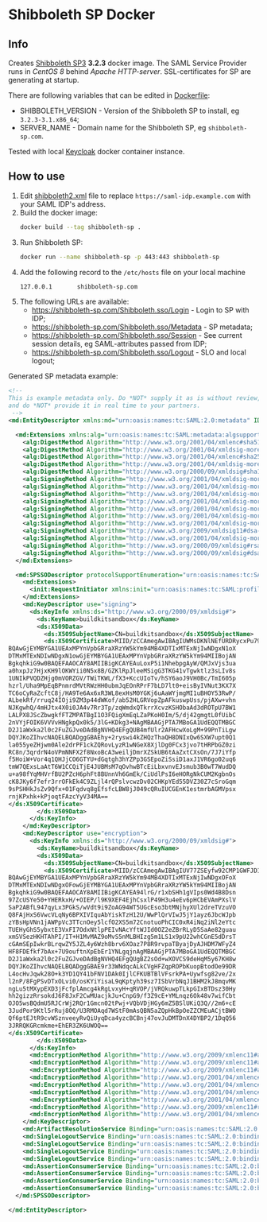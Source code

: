 <!--
  Title: Shibboleth SP Docker
  Description: Builds Shibboleth SP3 docker image with Apache HTTP-server and SSL installed in CentOS 8
  Author: Dmitry Losev
  -->

# Shibboleth SP Docker

## Info

Creates [Shibboleth SP3](https://shibboleth.atlassian.net/wiki/spaces/SP3/overview) **3.2.3** docker image. The SAML Service
Provider runs in _CentOS 8_ behind _Apache HTTP-server_. SSL-certificates
for SP are generating at startup.

There are following variables that can be edited in [Dockerfile](Dockerfile):

* SHIBBOLETH_VERSION - Version of the Shibboleth SP to install, eg `3.2.3-3.1.x86_64`;
* SERVER_NAME - Domain name for the Shibboleth SP, eg `shibboleth-sp.com`.

Tested with local [Keycloak](https://www.keycloak.org) docker container instance.

## How to use

1. Edit [shibboleth2.xml](shibboleth/shibboleth2.xml) file to replace `https://saml-idp.example.com` with your SAML IDP's address.
2. Build the docker image:
    ```bash
    docker build --tag shibboleth-sp .
    ```
3. Run Shibboleth SP:
    ```bash
    docker run --name shibboleth-sp -p 443:443 shibboleth-sp
    ```
4. Add the following record to the `/etc/hosts` file on your local machine
    ```bash
    127.0.0.1       shibboleth-sp.com
    ```
5. The following URLs are available:
   * https://shibboleth-sp.com/Shibboleth.sso/Login - Login to SP with IDP;
   * https://shibboleth-sp.com/Shibboleth.sso/Metadata - SP metadata;
   * https://shibboleth-sp.com/Shibboleth.sso/Session - See current session details, eg SAML-attributes passed from IDP;
   * https://shibboleth-sp.com/Shibboleth.sso/Logout - SLO and local logout;

Generated SP metadata example:
```xml
<!--
This is example metadata only. Do *NOT* supply it as is without review,
and do *NOT* provide it in real time to your partners.
 -->
<md:EntityDescriptor xmlns:md="urn:oasis:names:tc:SAML:2.0:metadata" ID="_cfcbdee9a6eaa1cb82cbf006de1efa06c730d5a6" entityID="https://shibboleth-sp.com/Shibboleth.sso">

  <md:Extensions xmlns:alg="urn:oasis:names:tc:SAML:metadata:algsupport">
    <alg:DigestMethod Algorithm="http://www.w3.org/2001/04/xmlenc#sha512"/>
    <alg:DigestMethod Algorithm="http://www.w3.org/2001/04/xmldsig-more#sha384"/>
    <alg:DigestMethod Algorithm="http://www.w3.org/2001/04/xmlenc#sha256"/>
    <alg:DigestMethod Algorithm="http://www.w3.org/2001/04/xmldsig-more#sha224"/>
    <alg:DigestMethod Algorithm="http://www.w3.org/2000/09/xmldsig#sha1"/>
    <alg:SigningMethod Algorithm="http://www.w3.org/2001/04/xmldsig-more#ecdsa-sha512"/>
    <alg:SigningMethod Algorithm="http://www.w3.org/2001/04/xmldsig-more#ecdsa-sha384"/>
    <alg:SigningMethod Algorithm="http://www.w3.org/2001/04/xmldsig-more#ecdsa-sha256"/>
    <alg:SigningMethod Algorithm="http://www.w3.org/2001/04/xmldsig-more#ecdsa-sha224"/>
    <alg:SigningMethod Algorithm="http://www.w3.org/2001/04/xmldsig-more#rsa-sha512"/>
    <alg:SigningMethod Algorithm="http://www.w3.org/2001/04/xmldsig-more#rsa-sha384"/>
    <alg:SigningMethod Algorithm="http://www.w3.org/2001/04/xmldsig-more#rsa-sha256"/>
    <alg:SigningMethod Algorithm="http://www.w3.org/2009/xmldsig11#dsa-sha256"/>
    <alg:SigningMethod Algorithm="http://www.w3.org/2001/04/xmldsig-more#ecdsa-sha1"/>
    <alg:SigningMethod Algorithm="http://www.w3.org/2000/09/xmldsig#rsa-sha1"/>
    <alg:SigningMethod Algorithm="http://www.w3.org/2000/09/xmldsig#dsa-sha1"/>
  </md:Extensions>

  <md:SPSSODescriptor protocolSupportEnumeration="urn:oasis:names:tc:SAML:2.0:protocol">
    <md:Extensions>
      <init:RequestInitiator xmlns:init="urn:oasis:names:tc:SAML:profiles:SSO:request-init" Binding="urn:oasis:names:tc:SAML:profiles:SSO:request-init" Location="https://shibboleth-sp.com/Shibboleth.sso/Login"/>
    </md:Extensions>
    <md:KeyDescriptor use="signing">
      <ds:KeyInfo xmlns:ds="http://www.w3.org/2000/09/xmldsig#">
        <ds:KeyName>buildkitsandbox</ds:KeyName>
        <ds:X509Data>
          <ds:X509SubjectName>CN=buildkitsandbox</ds:X509SubjectName>
          <ds:X509Certificate>MIID/zCCAmegAwIBAgIUWMsDKNlNEfURDRycxPu79P/WpeUwDQYJKoZIhvcNAQEL
BQAwGjEYMBYGA1UEAxMPYnVpbGRraXRzYW5kYm94MB4XDTIxMTExNjIwNDgxN1oX
DTMxMTExNDIwNDgxN1owGjEYMBYGA1UEAxMPYnVpbGRraXRzYW5kYm94MIIBojAN
BgkqhkiG9w0BAQEFAAOCAY8AMIIBigKCAYEAuLoxP5i1NhebpgAyW/QMJxVjs3ua
a0hxpJz7HjxKH9lOKWYii0N5x8B/GZKlRpJleeMSigG3TKG41vTgwktlz3sLIv8s
1UNIkPVQDZHjg0mVORZGV/TWiTKWL/fX3+KccUIoTv/hSY6aoJ9VH0Bc/TmI605p
hzrl/Uha9MpEqBPnmrdMVtRWzHH0ubmJqEOnRPrF7bLD7lt0+eisByIVNut3KX7X
TC6oCyRaZcftC8j/HA9Te6Ax6xR3WL8exHsM0YGKj6uAaWYjmgMI1uBHOY53RwP/
ALbekRf/rruq24IOji9ZM3p44dWKof/ab52HLGRVopZpAFkuswpUss/pjAXw+vhn
NJKgwhQ/4mHJtx4X0i0JA4v7Rr3Tp/zqWmdxQTkrrXcvzKSHObaAd3dROTpU7BW1
LALPX8JScZbwgkfFTZMPATBgI1O3FQigXmEqLZaPKoH0Im/5/dj42gmgtL0fUibC
2nVYjFOIK6VVVvHNgkpQx0k5/3lG+KDkg3+NAgMBAAGjPTA7MBoGA1UdEQQTMBGC
D2J1aWxka2l0c2FuZGJveDAdBgNVHQ4EFgQUB4mfUlr2AFHcwXoLgM+99PnTiLgw
DQYJKoZIhvcNAQELBQADggGBAEhy+2ryswi4kZHQzThaQH8DNIxQw6SXW7upt0Q1
la055yeZHjwm0Ale2drPF1ckZQRovLyzR1wNGeX8XjlDg0FCx3jvo7tHRPbGZ0zi
RC8n/3qrdrN4oVPmNNFX2f8NxoBcA3weiljDmrXZSkUB6tAaZxtCXsOn/7J7iYfp
f5HoiW+Vor4q1QHJjCO6GTYU+dGqtgh3hYZPp3GSEpoZiSsiD1axJ1VR6go02uq6
tmW7QExsLaAtT6W1CCQiTjE4JUBMsM7qOvhwBTcEiLbxvnvEJsmub3B0wT7WudDQ
u+a98fYqMHVrfBU2PZcH6phFt8BUnnVh6GmEk/CiUdlPsI6eHORgNkCUM2KgbnOs
cK8JKy6f7efr3rrOFkEk4C9ZLjl4rQPslvcwzDv02CHKpYEd55DVZ30Z7cSroGqm
9sPSHHkJsZv9Qfx+01Fqdvq8gEfsfcLBW8jJ049cQRuIUCGEnK1estmrbAGMVpsx
rnjKPxhk+kPjoqtFAzcYyV34MA==
</ds:X509Certificate>
        </ds:X509Data>
      </ds:KeyInfo>
    </md:KeyDescriptor>
    <md:KeyDescriptor use="encryption">
      <ds:KeyInfo xmlns:ds="http://www.w3.org/2000/09/xmldsig#">
        <ds:KeyName>buildkitsandbox</ds:KeyName>
        <ds:X509Data>
          <ds:X509SubjectName>CN=buildkitsandbox</ds:X509SubjectName>
          <ds:X509Certificate>MIID/zCCAmegAwIBAgIUV77ZSEyfw92CMP1GWFJD1JgcZkkwDQYJKoZIhvcNAQEL
BQAwGjEYMBYGA1UEAxMPYnVpbGRraXRzYW5kYm94MB4XDTIxMTExNjIwNDgxOFoX
DTMxMTExNDIwNDgxOFowGjEYMBYGA1UEAxMPYnVpbGRraXRzYW5kYm94MIIBojAN
BgkqhkiG9w0BAQEFAAOCAY8AMIIBigKCAYEA94lrG/r1xbSHh1gVIps0Wd4B8Dsn
97ZcUSYe50+YHERkxH/+OIEP/l9K9XEF4EjhCsxlP49H3u4eEv6pHCbEVAmPXslV
SaP2ABfL947qyLx3PGkS/wVdt9i9ZoAG94WT5UGcEso3btMNjhyXUl2dreTVzuVO
Q8FAjHxS6VwcVLqNy6BPXIVIquAbYiskTzH12U/WwPlQrVIwJ5jY1ayz6JbcWJpb
zYBsHpVNn1jAWPpVc3TTcnOey5lcfO2XS5m72CnotuoPhCIC0xR4iNq2iNl2eYtc
TUEHyGhS5ybxtE3VxFI7OdxNtlpPEIvNAcYftWJId0OZ2eZBrRLyD5SaAe82guau
xmSVSezHKHTAhPI/IT+H1MvMAZ9oMvS5nMLBHIzg5m1LS1x9pU22whCGnE5dDrsT
cGAmSEpIwkrBLrqwZY5JZL4y6Wzh8brv6XOaz7P8R9rvpaTByajDyAJHDM7WFyZ4
HF8FDEfkf7bAx+7U9ouftnXpEbEr1YNLgqjnAgMBAAGjPTA7MBoGA1UdEQQTMBGC
D2J1aWxka2l0c2FuZGJveDAdBgNVHQ4EFgQUgBZ2sOd+wXOVCS9deHqM5y67KH8w
DQYJKoZIhvcNAQELBQADggGBAE9r33WNdqcALkCVgHFZqpROPbKuopBtodOe99DR
L4ocHvJqwk28O+k3YD1QY41bFNV1DAk0IjlCFKUBTBlVFsrkPA+Uywfsg82ve/2x
l2nP/8FgPSvDTxOLvi0/osKYiYisaL9qKptyh39sz7ISbVrbNqJ1BHM2kJ8mqvMK
ngLu5tMXypEXD3jFcfplAmcg4kRgLvxyH+qRVOP/jVRQkuwpTLkpGIxBTDsz30Hy
hh2gizzRrsokdJ6F8JxF2CwMUacjkJu+CnpG9/f3Z9cE+YMLnqz6Ok48v7wifCbt
OJO5wsBQdmU5RJCrWj2RQr1Gmcn02tPwj+VQbVDjHGy6mZ5BSlUKiQ3Q//2m6+cE
3JudPor9Ktl5rRuj8OQ/U3RMOAqd7WStF0mAsQBN5aZQpHkBpOeZZCMEuACjtBWO
Qf6ptEJtR9cvWSznveeyRvQiUyqDca4yzcBCBnj47ovJuDMTDnX4DYBP2/1DqQ56
3JRRQKGRcmkme+EhER3ZK6UWOQ==
</ds:X509Certificate>
        </ds:X509Data>
      </ds:KeyInfo>
      <md:EncryptionMethod Algorithm="http://www.w3.org/2009/xmlenc11#aes128-gcm"/>
      <md:EncryptionMethod Algorithm="http://www.w3.org/2009/xmlenc11#aes192-gcm"/>
      <md:EncryptionMethod Algorithm="http://www.w3.org/2009/xmlenc11#aes256-gcm"/>
      <md:EncryptionMethod Algorithm="http://www.w3.org/2001/04/xmlenc#aes128-cbc"/>
      <md:EncryptionMethod Algorithm="http://www.w3.org/2001/04/xmlenc#aes192-cbc"/>
      <md:EncryptionMethod Algorithm="http://www.w3.org/2001/04/xmlenc#aes256-cbc"/>
      <md:EncryptionMethod Algorithm="http://www.w3.org/2001/04/xmlenc#tripledes-cbc"/>
      <md:EncryptionMethod Algorithm="http://www.w3.org/2009/xmlenc11#rsa-oaep"/>
      <md:EncryptionMethod Algorithm="http://www.w3.org/2001/04/xmlenc#rsa-oaep-mgf1p"/>
    </md:KeyDescriptor>
    <md:ArtifactResolutionService Binding="urn:oasis:names:tc:SAML:2.0:bindings:SOAP" Location="https://shibboleth-sp.com/Shibboleth.sso/Artifact/SOAP" index="1"/>
    <md:SingleLogoutService Binding="urn:oasis:names:tc:SAML:2.0:bindings:SOAP" Location="https://shibboleth-sp.com/Shibboleth.sso/SLO/SOAP"/>
    <md:SingleLogoutService Binding="urn:oasis:names:tc:SAML:2.0:bindings:HTTP-Redirect" Location="https://shibboleth-sp.com/Shibboleth.sso/SLO/Redirect"/>
    <md:SingleLogoutService Binding="urn:oasis:names:tc:SAML:2.0:bindings:HTTP-POST" Location="https://shibboleth-sp.com/Shibboleth.sso/SLO/POST"/>
    <md:SingleLogoutService Binding="urn:oasis:names:tc:SAML:2.0:bindings:HTTP-Artifact" Location="https://shibboleth-sp.com/Shibboleth.sso/SLO/Artifact"/>
    <md:AssertionConsumerService Binding="urn:oasis:names:tc:SAML:2.0:bindings:HTTP-POST" Location="https://shibboleth-sp.com/Shibboleth.sso/SAML2/POST" index="1"/>
    <md:AssertionConsumerService Binding="urn:oasis:names:tc:SAML:2.0:bindings:HTTP-POST-SimpleSign" Location="https://shibboleth-sp.com/Shibboleth.sso/SAML2/POST-SimpleSign" index="2"/>
    <md:AssertionConsumerService Binding="urn:oasis:names:tc:SAML:2.0:bindings:HTTP-Artifact" Location="https://shibboleth-sp.com/Shibboleth.sso/SAML2/Artifact" index="3"/>
    <md:AssertionConsumerService Binding="urn:oasis:names:tc:SAML:2.0:bindings:PAOS" Location="https://shibboleth-sp.com/Shibboleth.sso/SAML2/ECP" index="4"/>
  </md:SPSSODescriptor>

</md:EntityDescriptor>
```
